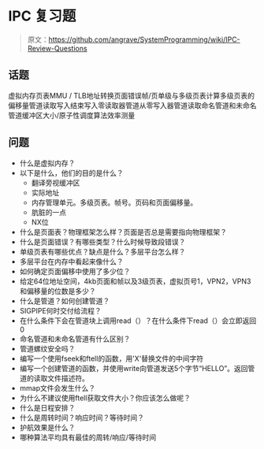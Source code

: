 # IPC 复习题

> 原文：<https://github.com/angrave/SystemProgramming/wiki/IPC-Review-Questions>

## 话题

虚拟内存页表MMU / TLB地址转换页面错误帧/页单级与多级页表计算多级页表的偏移量管道读取写入结束写入零读取器管道从零写入器管道读取命名管道和未命名管道缓冲区大小/原子性调度算法效率测量

## 问题

*   什么是虚拟内存？
*   以下是什么，他们的目的是什么？
    *   翻译旁视缓冲区
    *   实际地址
    *   内存管理单元。多级页表。帧号。页码和页面偏移量。
    *   肮脏的一点
    *   NX位
*   什么是页面表？物理框架怎么样？页面是否总是需要指向物理框架？
*   什么是页面错误？有哪些类型？什么时候导致段错误？
*   单级页表有哪些优点？缺点是什么？多层平台怎么样？
*   多层平台在内存中看起来像什么？
*   如何确定页面偏移中使用了多少位？
*   给定64位地址空间，4kb页面和帧以及3级页表，虚拟页号1，VPN2，VPN3和偏移量的位数是多少？
*   什么是管道？如何创建管道？
*   SIGPIPE何时交付给流程？
*   在什么条件下会在管道块上调用read（）？在什么条件下read（）会立即返回0
*   命名管道和未命名管道有什么区别？
*   管道螺纹安全吗？
*   编写一个使用fseek和ftell的函数，用'X'替换文件的中间字符
*   编写一个创建管道的函数，并使用write向管道发送5个字节“HELLO”。返回管道的读取文件描述符。
*   mmap文件会发生什么？
*   为什么不建议使用ftell获取文件大小？你应该怎么做呢？
*   什么是日程安排？
*   什么是周转时间？响应时间？等待时间？
*   护航效果是什么？
*   哪种算法平均具有最佳的周转/响应/等待时间